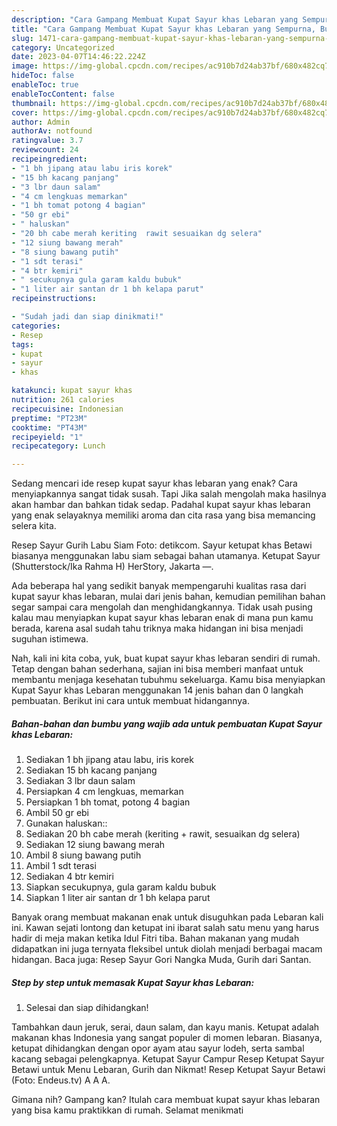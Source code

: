 ```yaml
---
description: "Cara Gampang Membuat Kupat Sayur khas Lebaran yang Sempurna, Buat Buka Puasa}"
title: "Cara Gampang Membuat Kupat Sayur khas Lebaran yang Sempurna, Buat Buka Puasa}"
slug: 1471-cara-gampang-membuat-kupat-sayur-khas-lebaran-yang-sempurna-buat-buka-puasa
category: Uncategorized
date: 2023-04-07T14:46:22.224Z
image: https://img-global.cpcdn.com/recipes/ac910b7d24ab37bf/680x482cq70/kupat-sayur-khas-lebaran-foto-resep-utama.jpg
hideToc: false
enableToc: true
enableTocContent: false
thumbnail: https://img-global.cpcdn.com/recipes/ac910b7d24ab37bf/680x482cq70/kupat-sayur-khas-lebaran-foto-resep-utama.jpg
cover: https://img-global.cpcdn.com/recipes/ac910b7d24ab37bf/680x482cq70/kupat-sayur-khas-lebaran-foto-resep-utama.jpg
author: Admin
authorAv: notfound
ratingvalue: 3.7
reviewcount: 24
recipeingredient:
- "1 bh jipang atau labu iris korek"
- "15 bh kacang panjang"
- "3 lbr daun salam"
- "4 cm lengkuas memarkan"
- "1 bh tomat potong 4 bagian"
- "50 gr ebi"
- " haluskan"
- "20 bh cabe merah keriting  rawit sesuaikan dg selera"
- "12 siung bawang merah"
- "8 siung bawang putih"
- "1 sdt terasi"
- "4 btr kemiri"
- " secukupnya gula garam kaldu bubuk"
- "1 liter air santan dr 1 bh kelapa parut"
recipeinstructions:

- "Sudah jadi dan siap dinikmati!"
categories:
- Resep
tags:
- kupat
- sayur
- khas

katakunci: kupat sayur khas 
nutrition: 261 calories
recipecuisine: Indonesian
preptime: "PT23M"
cooktime: "PT43M"
recipeyield: "1"
recipecategory: Lunch

---
```



Sedang mencari ide resep kupat sayur khas lebaran yang enak? Cara menyiapkannya sangat tidak susah. Tapi Jika salah mengolah maka hasilnya akan hambar dan bahkan tidak sedap. Padahal kupat sayur khas lebaran yang enak selayaknya memiliki aroma dan cita rasa yang bisa memancing selera kita.


Resep Sayur Gurih Labu Siam Foto: detikcom. Sayur ketupat khas Betawi biasanya menggunakan labu siam sebagai bahan utamanya. Ketupat Sayur (Shutterstock/Ika Rahma H) HerStory, Jakarta —.

Ada beberapa hal yang sedikit banyak mempengaruhi kualitas rasa dari kupat sayur khas lebaran, mulai dari jenis bahan, kemudian pemilihan bahan segar sampai cara mengolah dan menghidangkannya. Tidak usah pusing kalau mau menyiapkan kupat sayur khas lebaran enak di mana pun kamu berada, karena asal sudah tahu triknya maka hidangan ini bisa menjadi suguhan istimewa.


Nah, kali ini kita coba, yuk, buat kupat sayur khas lebaran sendiri di rumah. Tetap dengan bahan sederhana, sajian ini bisa memberi manfaat untuk membantu menjaga kesehatan tubuhmu sekeluarga. Kamu bisa menyiapkan Kupat Sayur khas Lebaran menggunakan 14 jenis bahan dan 0 langkah pembuatan. Berikut ini cara untuk membuat hidangannya.

<!--inarticleads1-->

##### Bahan-bahan dan bumbu yang wajib ada untuk pembuatan Kupat Sayur khas Lebaran:

1. Sediakan 1 bh jipang atau labu, iris korek
1. Sediakan 15 bh kacang panjang
1. Sediakan 3 lbr daun salam
1. Persiapkan 4 cm lengkuas, memarkan
1. Persiapkan 1 bh tomat, potong 4 bagian
1. Ambil 50 gr ebi
1. Gunakan  haluskan::
1. Sediakan 20 bh cabe merah (keriting + rawit, sesuaikan dg selera)
1. Sediakan 12 siung bawang merah
1. Ambil 8 siung bawang putih
1. Ambil 1 sdt terasi
1. Sediakan 4 btr kemiri
1. Siapkan  secukupnya, gula garam kaldu bubuk
1. Siapkan 1 liter air santan dr 1 bh kelapa parut


Banyak orang membuat makanan enak untuk disuguhkan pada Lebaran kali ini. Kawan sejati lontong dan ketupat ini ibarat salah satu menu yang harus hadir di meja makan ketika Idul Fitri tiba. Bahan makanan yang mudah didapatkan ini juga ternyata fleksibel untuk diolah menjadi berbagai macam hidangan. Baca juga: Resep Sayur Gori Nangka Muda, Gurih dari Santan. 

<!--inarticleads2-->

##### Step by step untuk memasak Kupat Sayur khas Lebaran:


1. Selesai dan siap dihidangkan!

Tambahkan daun jeruk, serai, daun salam, dan kayu manis. Ketupat adalah makanan khas Indonesia yang sangat populer di momen lebaran. Biasanya, ketupat dihidangkan dengan opor ayam atau sayur lodeh, serta sambal kacang sebagai pelengkapnya. Ketupat Sayur Campur Resep Ketupat Sayur Betawi untuk Menu Lebaran, Gurih dan Nikmat! Resep Ketupat Sayur Betawi (Foto: Endeus.tv) A A A. 

Gimana nih? Gampang kan? Itulah cara membuat kupat sayur khas lebaran yang bisa kamu praktikkan di rumah. Selamat menikmati
